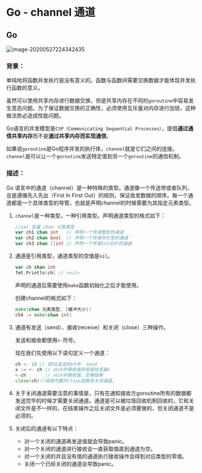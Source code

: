 # Go - channel 通道

## Go

![image-20200527224342435](D:/Images/image-20200527224342435.png)

### 背景：

单纯地将函数并发执行是没有意义的。函数与函数间需要交换数据才能体现并发执行函数的意义。

虽然可以使用共享内存进行数据交换，但是共享内存在不同的`goroutine`中容易发生竞态问题。为了保证数据交换的正确性，必须使用互斥量对内存进行加锁，这种做法势必造成性能问题。

Go语言的并发模型是`CSP（Communicating Sequential Processes）`，提倡**通过通信共享内存**而不是**通过共享内存而实现通信**。

如果说`goroutine`是Go程序并发的执行体，`channel`就是它们之间的连接。`channel`是可以让一个`goroutine`发送特定值到另一个`goroutine`的通信机制。

### 描述：

Go 语言中的通道（channel）是一种特殊的类型。通道像一个传送带或者队列，总是遵循先入先出（First In First Out）的规则，保证收发数据的顺序。每一个通道都是一个具体类型的导管，也就是声明channel的时候需要为其指定元素类型。

1. `channel`是一种类型，一种引用类型。声明通道类型的格式如下：

   ```go
   //var 变量 chan 元素类型
   var ch1 chan int   // 声明一个传递整型的通道
   var ch2 chan bool  // 声明一个传递布尔型的通道
   var ch3 chan []int // 声明一个传递int切片的通道
   ```

2. 通道是引用类型，通道类型的空值是`nil`。

   ```go
   var ch chan int
   fmt.Println(ch) // <nil>
   ```

   声明的通道后需要使用`make`函数初始化之后才能使用。

   创建channel的格式如下：

   ```go
   make(chan 元素类型, [缓冲大小])
   ch4 := make(chan int)
   ```

3. 通道有发送（send）、接收(receive）和关闭（close）三种操作。

   发送和接收都使用`<-`符号。

   现在我们先使用以下语句定义一个通道：

   ```go
   ch <- 10 // 把10发送到ch中  send
   x := <- ch // 从ch中接收值并赋值给变量x
   <-ch       // 从ch中接收值，忽略结果
   close(ch)//调用内置的close函数来关闭通道。
   ```

4. 关于关闭通道需要注意的事情是，只有在通知接收方goroutine所有的数据都发送完毕的时候才需要关闭通道。通道是可以被垃圾回收机制回收的，它和关闭文件是不一样的，在结束操作之后关闭文件是必须要做的，但关闭通道不是必须的。

5. 关闭后的通道有以下特点：

   - 对一个关闭的通道再发送值就会导致panic。
   - 对一个关闭的通道进行接收会一直获取值直到通道为空。
   - 对一个关闭的并且没有值的通道执行接收操作会得到对应类型的零值。
   - 关闭一个已经关闭的通道会导致panic。

   

